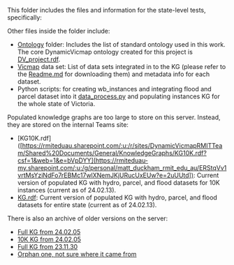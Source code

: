 ﻿This folder includes the files and information for the state-level tests, specifically: 


Other files inside the folder include:
- [Ontology](Ontology/) folder: Includes the list of standard ontology used in this work. The core DynamicVicmap ontology created for this project is [DV_project.rdf](Ontology/DV_project.rdf).
- [Vicmap](VicmapDatasets/) data set: List of data sets integrated in to the KG (please refer to the [Readme.md](../README.md) for downloading them) and metadata info for each dataset.
- Python scripts: for creating wb_instances and integrating flood and parcel dataset into it [data_process.py](data_process.py) and populating instances KG for the whole state of Victoria. 


Populated knowledge graphs are too large to store on this server. Instead, they are stored on the internal Teams site:
- [KG10K.rdf]([https://rmiteduau.sharepoint.com/:u:/r/sites/DynamicVicmapRMITTeam/Shared%20Documents/General/KnowledgeGraphs/KG10K.rdf?csf=1&web=1&e=bVpDYY](https://rmiteduau-my.sharepoint.com/:u:/g/personal/matt_duckham_rmit_edu_au/ERStqVv1vrtMsYziNdFo7rEBMc17wlXNemJKjURucUxEUw?e=2uUUtd]): Current version of populated KG with hydro, parcel, and flood datasets for 10K instances (current as of 24.02.13).
- [KG.rdf](https://rmiteduau.sharepoint.com/:u:/r/sites/DynamicVicmapRMITTeam/Shared%20Documents/General/KnowledgeGraphs/KG.rdf?csf=1&web=1&e=dJsJS6): Current version of populated KG with hydro, parcel, and flood datasets for entire state (current as of 24.02.13).

There is also an archive of older versions on the server:

- [Full KG from 24.02.05](https://rmiteduau.sharepoint.com/:u:/r/sites/DynamicVicmapRMITTeam/Shared%20Documents/General/KnowledgeGraphs/KG.240205.rdf?csf=1&web=1&e=2dZdbC)
- [10K KG from 24.02.05](https://rmiteduau.sharepoint.com/:u:/r/sites/DynamicVicmapRMITTeam/Shared%20Documents/General/KnowledgeGraphs/KG10K.240205.rdf?csf=1&web=1&e=welwRn)
- [Full KG from 23.11.30](https://rmiteduau.sharepoint.com/:u:/r/sites/DynamicVicmapRMITTeam/Shared%20Documents/General/KnowledgeGraphs/KG.231130.rdf?csf=1&web=1&e=kTeHQ6)
- [Orphan one, not sure where it came from](https://rmiteduau.sharepoint.com/:u:/r/sites/DynamicVicmapRMITTeam/Shared%20Documents/General/KnowledgeGraphs/KG-unknown.orphan.rdf?csf=1&web=1&e=LzN92K)
